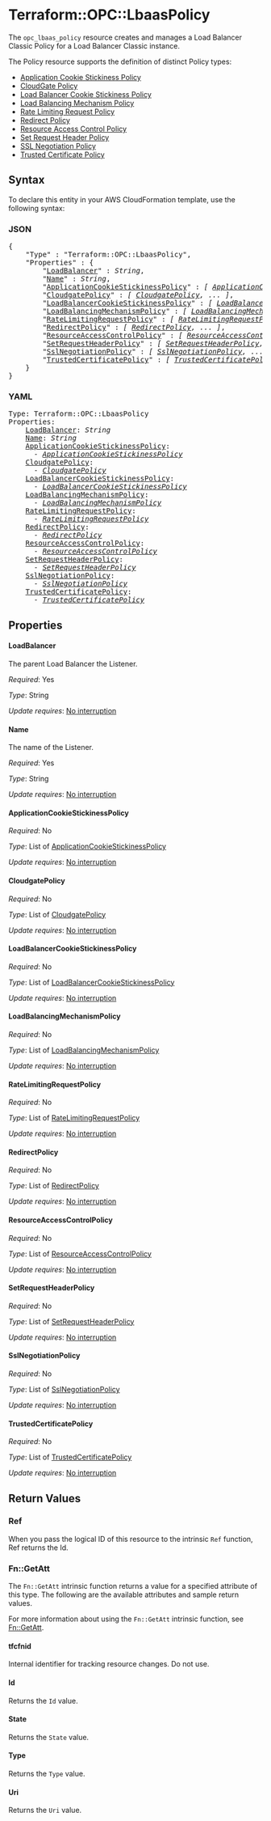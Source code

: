# Terraform::OPC::LbaasPolicy

The `opc_lbaas_policy` resource creates and manages a Load Balancer Classic Policy for a Load Balancer Classic instance.

The Policy resource supports the definition of distinct Policy types:

- [Application Cookie Stickiness Policy](#application-cookie-stickiness-policy)
- [CloudGate Policy](#cloudgate-policy)
- [Load Balancer Cookie Stickiness Policy](#load-balancer-cookie-stickiness-policy)
- [Load Balancing Mechanism Policy](#load-balancing-mechanism-policy)
- [Rate Limiting Request Policy](#rate-limiting-request-policy)
- [Redirect Policy](#redirect-policy)
- [Resource Access Control Policy](#resource-access-control-policy)
- [Set Request Header Policy](#set-request-header-policy)
- [SSL Negotiation Policy](#set-negotiation-policy)
- [Trusted Certificate Policy](#trusted-certificate-policy)

## Syntax

To declare this entity in your AWS CloudFormation template, use the following syntax:

### JSON

<pre>
{
    "Type" : "Terraform::OPC::LbaasPolicy",
    "Properties" : {
        "<a href="#loadbalancer" title="LoadBalancer">LoadBalancer</a>" : <i>String</i>,
        "<a href="#name" title="Name">Name</a>" : <i>String</i>,
        "<a href="#applicationcookiestickinesspolicy" title="ApplicationCookieStickinessPolicy">ApplicationCookieStickinessPolicy</a>" : <i>[ <a href="applicationcookiestickinesspolicy.md">ApplicationCookieStickinessPolicy</a>, ... ]</i>,
        "<a href="#cloudgatepolicy" title="CloudgatePolicy">CloudgatePolicy</a>" : <i>[ <a href="cloudgatepolicy.md">CloudgatePolicy</a>, ... ]</i>,
        "<a href="#loadbalancercookiestickinesspolicy" title="LoadBalancerCookieStickinessPolicy">LoadBalancerCookieStickinessPolicy</a>" : <i>[ <a href="loadbalancercookiestickinesspolicy.md">LoadBalancerCookieStickinessPolicy</a>, ... ]</i>,
        "<a href="#loadbalancingmechanismpolicy" title="LoadBalancingMechanismPolicy">LoadBalancingMechanismPolicy</a>" : <i>[ <a href="loadbalancingmechanismpolicy.md">LoadBalancingMechanismPolicy</a>, ... ]</i>,
        "<a href="#ratelimitingrequestpolicy" title="RateLimitingRequestPolicy">RateLimitingRequestPolicy</a>" : <i>[ <a href="ratelimitingrequestpolicy.md">RateLimitingRequestPolicy</a>, ... ]</i>,
        "<a href="#redirectpolicy" title="RedirectPolicy">RedirectPolicy</a>" : <i>[ <a href="redirectpolicy.md">RedirectPolicy</a>, ... ]</i>,
        "<a href="#resourceaccesscontrolpolicy" title="ResourceAccessControlPolicy">ResourceAccessControlPolicy</a>" : <i>[ <a href="resourceaccesscontrolpolicy.md">ResourceAccessControlPolicy</a>, ... ]</i>,
        "<a href="#setrequestheaderpolicy" title="SetRequestHeaderPolicy">SetRequestHeaderPolicy</a>" : <i>[ <a href="setrequestheaderpolicy.md">SetRequestHeaderPolicy</a>, ... ]</i>,
        "<a href="#sslnegotiationpolicy" title="SslNegotiationPolicy">SslNegotiationPolicy</a>" : <i>[ <a href="sslnegotiationpolicy.md">SslNegotiationPolicy</a>, ... ]</i>,
        "<a href="#trustedcertificatepolicy" title="TrustedCertificatePolicy">TrustedCertificatePolicy</a>" : <i>[ <a href="trustedcertificatepolicy.md">TrustedCertificatePolicy</a>, ... ]</i>
    }
}
</pre>

### YAML

<pre>
Type: Terraform::OPC::LbaasPolicy
Properties:
    <a href="#loadbalancer" title="LoadBalancer">LoadBalancer</a>: <i>String</i>
    <a href="#name" title="Name">Name</a>: <i>String</i>
    <a href="#applicationcookiestickinesspolicy" title="ApplicationCookieStickinessPolicy">ApplicationCookieStickinessPolicy</a>: <i>
      - <a href="applicationcookiestickinesspolicy.md">ApplicationCookieStickinessPolicy</a></i>
    <a href="#cloudgatepolicy" title="CloudgatePolicy">CloudgatePolicy</a>: <i>
      - <a href="cloudgatepolicy.md">CloudgatePolicy</a></i>
    <a href="#loadbalancercookiestickinesspolicy" title="LoadBalancerCookieStickinessPolicy">LoadBalancerCookieStickinessPolicy</a>: <i>
      - <a href="loadbalancercookiestickinesspolicy.md">LoadBalancerCookieStickinessPolicy</a></i>
    <a href="#loadbalancingmechanismpolicy" title="LoadBalancingMechanismPolicy">LoadBalancingMechanismPolicy</a>: <i>
      - <a href="loadbalancingmechanismpolicy.md">LoadBalancingMechanismPolicy</a></i>
    <a href="#ratelimitingrequestpolicy" title="RateLimitingRequestPolicy">RateLimitingRequestPolicy</a>: <i>
      - <a href="ratelimitingrequestpolicy.md">RateLimitingRequestPolicy</a></i>
    <a href="#redirectpolicy" title="RedirectPolicy">RedirectPolicy</a>: <i>
      - <a href="redirectpolicy.md">RedirectPolicy</a></i>
    <a href="#resourceaccesscontrolpolicy" title="ResourceAccessControlPolicy">ResourceAccessControlPolicy</a>: <i>
      - <a href="resourceaccesscontrolpolicy.md">ResourceAccessControlPolicy</a></i>
    <a href="#setrequestheaderpolicy" title="SetRequestHeaderPolicy">SetRequestHeaderPolicy</a>: <i>
      - <a href="setrequestheaderpolicy.md">SetRequestHeaderPolicy</a></i>
    <a href="#sslnegotiationpolicy" title="SslNegotiationPolicy">SslNegotiationPolicy</a>: <i>
      - <a href="sslnegotiationpolicy.md">SslNegotiationPolicy</a></i>
    <a href="#trustedcertificatepolicy" title="TrustedCertificatePolicy">TrustedCertificatePolicy</a>: <i>
      - <a href="trustedcertificatepolicy.md">TrustedCertificatePolicy</a></i>
</pre>

## Properties

#### LoadBalancer

The parent Load Balancer the Listener.

_Required_: Yes

_Type_: String

_Update requires_: [No interruption](https://docs.aws.amazon.com/AWSCloudFormation/latest/UserGuide/using-cfn-updating-stacks-update-behaviors.html#update-no-interrupt)

#### Name

The name of the Listener.

_Required_: Yes

_Type_: String

_Update requires_: [No interruption](https://docs.aws.amazon.com/AWSCloudFormation/latest/UserGuide/using-cfn-updating-stacks-update-behaviors.html#update-no-interrupt)

#### ApplicationCookieStickinessPolicy

_Required_: No

_Type_: List of <a href="applicationcookiestickinesspolicy.md">ApplicationCookieStickinessPolicy</a>

_Update requires_: [No interruption](https://docs.aws.amazon.com/AWSCloudFormation/latest/UserGuide/using-cfn-updating-stacks-update-behaviors.html#update-no-interrupt)

#### CloudgatePolicy

_Required_: No

_Type_: List of <a href="cloudgatepolicy.md">CloudgatePolicy</a>

_Update requires_: [No interruption](https://docs.aws.amazon.com/AWSCloudFormation/latest/UserGuide/using-cfn-updating-stacks-update-behaviors.html#update-no-interrupt)

#### LoadBalancerCookieStickinessPolicy

_Required_: No

_Type_: List of <a href="loadbalancercookiestickinesspolicy.md">LoadBalancerCookieStickinessPolicy</a>

_Update requires_: [No interruption](https://docs.aws.amazon.com/AWSCloudFormation/latest/UserGuide/using-cfn-updating-stacks-update-behaviors.html#update-no-interrupt)

#### LoadBalancingMechanismPolicy

_Required_: No

_Type_: List of <a href="loadbalancingmechanismpolicy.md">LoadBalancingMechanismPolicy</a>

_Update requires_: [No interruption](https://docs.aws.amazon.com/AWSCloudFormation/latest/UserGuide/using-cfn-updating-stacks-update-behaviors.html#update-no-interrupt)

#### RateLimitingRequestPolicy

_Required_: No

_Type_: List of <a href="ratelimitingrequestpolicy.md">RateLimitingRequestPolicy</a>

_Update requires_: [No interruption](https://docs.aws.amazon.com/AWSCloudFormation/latest/UserGuide/using-cfn-updating-stacks-update-behaviors.html#update-no-interrupt)

#### RedirectPolicy

_Required_: No

_Type_: List of <a href="redirectpolicy.md">RedirectPolicy</a>

_Update requires_: [No interruption](https://docs.aws.amazon.com/AWSCloudFormation/latest/UserGuide/using-cfn-updating-stacks-update-behaviors.html#update-no-interrupt)

#### ResourceAccessControlPolicy

_Required_: No

_Type_: List of <a href="resourceaccesscontrolpolicy.md">ResourceAccessControlPolicy</a>

_Update requires_: [No interruption](https://docs.aws.amazon.com/AWSCloudFormation/latest/UserGuide/using-cfn-updating-stacks-update-behaviors.html#update-no-interrupt)

#### SetRequestHeaderPolicy

_Required_: No

_Type_: List of <a href="setrequestheaderpolicy.md">SetRequestHeaderPolicy</a>

_Update requires_: [No interruption](https://docs.aws.amazon.com/AWSCloudFormation/latest/UserGuide/using-cfn-updating-stacks-update-behaviors.html#update-no-interrupt)

#### SslNegotiationPolicy

_Required_: No

_Type_: List of <a href="sslnegotiationpolicy.md">SslNegotiationPolicy</a>

_Update requires_: [No interruption](https://docs.aws.amazon.com/AWSCloudFormation/latest/UserGuide/using-cfn-updating-stacks-update-behaviors.html#update-no-interrupt)

#### TrustedCertificatePolicy

_Required_: No

_Type_: List of <a href="trustedcertificatepolicy.md">TrustedCertificatePolicy</a>

_Update requires_: [No interruption](https://docs.aws.amazon.com/AWSCloudFormation/latest/UserGuide/using-cfn-updating-stacks-update-behaviors.html#update-no-interrupt)

## Return Values

### Ref

When you pass the logical ID of this resource to the intrinsic `Ref` function, Ref returns the Id.

### Fn::GetAtt

The `Fn::GetAtt` intrinsic function returns a value for a specified attribute of this type. The following are the available attributes and sample return values.

For more information about using the `Fn::GetAtt` intrinsic function, see [Fn::GetAtt](https://docs.aws.amazon.com/AWSCloudFormation/latest/UserGuide/intrinsic-function-reference-getatt.html).

#### tfcfnid

Internal identifier for tracking resource changes. Do not use.

#### Id

Returns the <code>Id</code> value.

#### State

Returns the <code>State</code> value.

#### Type

Returns the <code>Type</code> value.

#### Uri

Returns the <code>Uri</code> value.

